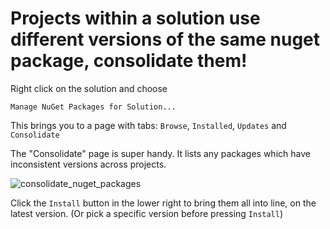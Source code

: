 ﻿# Projects within a solution use different versions of the same nuget package, consolidate them!

Right click on the solution and choose

    Manage NuGet Packages for Solution...

This brings you to a page with tabs: `Browse`, `Installed`, `Updates` and `Consolidate`

The "Consolidate" page is super handy. It lists any packages which have inconsistent versions across projects.

![consolidate_nuget_packages](consolidate_nuget_packages.png)

Click the `Install` button in the lower right to bring them all into line, on the latest version. (Or pick a specific version before pressing `Install`)
